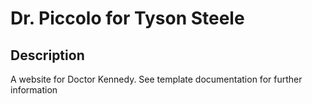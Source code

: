 # Dr. Piccolo for Tyson Steele

## Description
A website for Doctor Kennedy. See template documentation for further information

